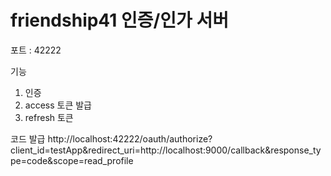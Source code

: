 # friendship41 인증/인가 서버
포트 : 42222

기능
1. 인증
2. access 토큰 발급
3. refresh 토큰


코드 발급
http://localhost:42222/oauth/authorize?client_id=testApp&redirect_uri=http://localhost:9000/callback&response_type=code&scope=read_profile

